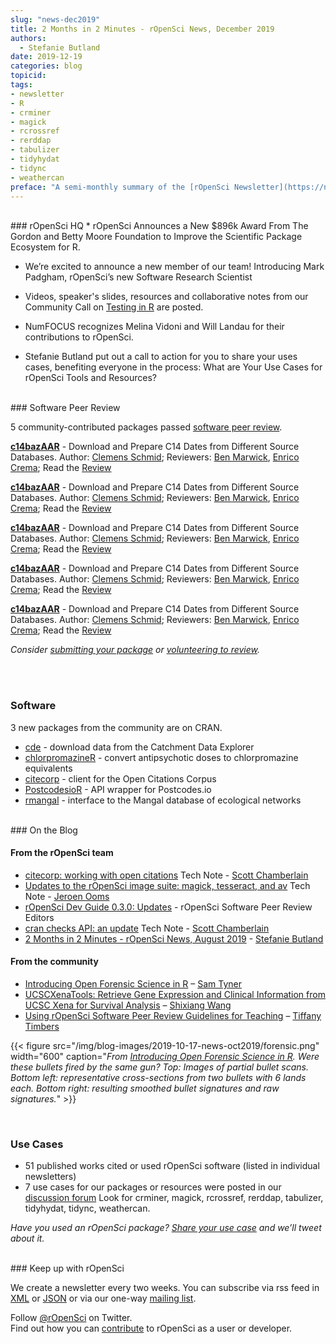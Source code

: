 ```yaml
---
slug: "news-dec2019"
title: 2 Months in 2 Minutes - rOpenSci News, December 2019
authors:
  - Stefanie Butland
date: 2019-12-19
categories: blog
topicid:
tags:
- newsletter
- R
- crminer
- magick
- rcrossref
- rerddap
- tabulizer
- tidyhydat
- tidync
- weathercan
preface: "A semi-monthly summary of the [rOpenSci Newsletter](https://news.ropensci.org/) including software reviews, packages on CRAN, use cases, posts from staff and community, and events. October 28 to December 9, 2019"
---
```

<br/>
### rOpenSci HQ
* rOpenSci Announces a New $896k Award From The Gordon and Betty Moore Foundation to Improve the Scientific Package Ecosystem for R.

* We’re excited to announce a new member of our team! Introducing Mark Padgham, rOpenSci’s new Software Research Scientist

*  Videos, speaker's slides, resources and collaborative notes from our Community Call on [Testing in R](/commcalls/2019-12-05/) are posted.

* NumFOCUS recognizes Melina Vidoni and Will Landau for their contributions to rOpenSci.

* Stefanie Butland put out a call to action for you to share your uses cases, benefiting everyone in the process: What are Your Use Cases for rOpenSci Tools and Resources?


<br/>
### Software Peer Review

5 community-contributed packages passed [software peer review](/software-review/).

<!---- alphabetical order. For link to package, use 1) https://docs.ropensci.org/pkgname when docs are rendered without errors or bad links to images or 2) to the source code page e.g. https://github.com/ropensci/grainchanger when docs page has errors
---->
**[c14bazAAR](https://github.com/ISAAKiel/c14bazAAR)** - Download and Prepare C14 Dates from Different Source Databases. Author: [Clemens Schmid](https://github.com/nevrome); Reviewers: [Ben Marwick](https://github.com/benmarwick), [Enrico Crema](https://github.com/ercrema); Read the [Review](https://github.com/ropensci/onboarding/issues/333)

**[c14bazAAR](https://github.com/ISAAKiel/c14bazAAR)** - Download and Prepare C14 Dates from Different Source Databases. Author: [Clemens Schmid](https://github.com/nevrome); Reviewers: [Ben Marwick](https://github.com/benmarwick), [Enrico Crema](https://github.com/ercrema); Read the [Review](https://github.com/ropensci/onboarding/issues/333)

**[c14bazAAR](https://github.com/ISAAKiel/c14bazAAR)** - Download and Prepare C14 Dates from Different Source Databases. Author: [Clemens Schmid](https://github.com/nevrome); Reviewers: [Ben Marwick](https://github.com/benmarwick), [Enrico Crema](https://github.com/ercrema); Read the [Review](https://github.com/ropensci/onboarding/issues/333)

**[c14bazAAR](https://github.com/ISAAKiel/c14bazAAR)** - Download and Prepare C14 Dates from Different Source Databases. Author: [Clemens Schmid](https://github.com/nevrome); Reviewers: [Ben Marwick](https://github.com/benmarwick), [Enrico Crema](https://github.com/ercrema); Read the [Review](https://github.com/ropensci/onboarding/issues/333)

**[c14bazAAR](https://github.com/ISAAKiel/c14bazAAR)** - Download and Prepare C14 Dates from Different Source Databases. Author: [Clemens Schmid](https://github.com/nevrome); Reviewers: [Ben Marwick](https://github.com/benmarwick), [Enrico Crema](https://github.com/ercrema); Read the [Review](https://github.com/ropensci/onboarding/issues/333)



_Consider [submitting your package](https://devguide.ropensci.org/softwarereviewintro.html) or [volunteering to review](https://devguide.ropensci.org/softwarereviewintro.html#whyreview)._

<br/><br/>
### Software

3 new packages from the community are on CRAN.

* [cde](https://docs.ropensci.org/cde/) - download data from the Catchment Data Explorer
* [chlorpromazineR](https://docs.ropensci.org/chlorpromazineR/) - convert antipsychotic doses to chlorpromazine equivalents
* [citecorp](https://docs.ropensci.org/citecorp/) - client for the Open Citations Corpus
* [PostcodesioR](https://docs.ropensci.org/PostcodesioR/) - API wrapper for Postcodes.io
* [rmangal](https://ropensci.github.io/rmangal/) - interface to the Mangal database of ecological networks


<br/>
### On the Blog

#### From the rOpenSci team
* [citecorp: working with open citations](/technotes/2019/09/17/citecorp/) Tech Note - [Scott Chamberlain](/authors/scott-chamberlain/)
* [Updates to the rOpenSci image suite: magick, tesseract, and av](/technotes/2019/09/27/ropensci-docs/) Tech Note - [Jeroen Ooms](/authors/jeroen-ooms)
* [rOpenSci Dev Guide 0.3.0: Updates](/blog/2019/10/08/dev-guide-update-fall19/) - rOpenSci Software Peer Review Editors
* [cran checks API: an update](/technotes/2019/10/09/cran-checks-api-update/) Tech Note - [Scott Chamberlain](/authors/scott-chamberlain/)
* [2 Months in 2 Minutes - rOpenSci News, August 2019](/blog/2019/08/15/news-aug2019/) - [Stefanie Butland](/authors/stefanie-butland)


#### From the community
* [Introducing Open Forensic Science in R](/blog/2019/08/20/forensic-science/) – [Sam Tyner](/authors/sam-tyner)
* [UCSCXenaTools: Retrieve Gene Expression and Clinical Information from UCSC Xena for Survival Analysis](/technotes/2019/09/06/ucscxenatools-surv/) – [Shixiang Wang](/authors/shixiang-wang)
* [Using rOpenSci Software Peer Review Guidelines for Teaching](/blog/2019/08/27/software-peer-review-guidelines-for-teaching/) – [Tiffany Timbers](/authors/tiffany-timbers)

{{< figure src="/img/blog-images/2019-10-17-news-oct2019/forensic.png" width="600"
caption="_From [Introducing Open Forensic Science in R](/blog/2019/08/20/forensic-science/). Were these bullets fired by the same gun? Top: Images of partial bullet scans. Bottom left: representative cross-sections from two bullets with 6 lands each. Bottom right: resulting smoothed bullet signatures and raw signatures._" >}}

<br/>

### Use Cases

* 51 published works cited or used rOpenSci software (listed in individual newsletters)
* 7 use cases for our packages or resources were posted in our [discussion forum](https://discuss.ropensci.org/c/usecases) Look for crminer, magick, rcrossref, rerddap, tabulizer, tidyhydat, tidync, weathercan.


_Have you used an rOpenSci package? [Share your use case](https://discuss.ropensci.org/c/usecases) and we’ll tweet about it._

<br/>
### Keep up with rOpenSci

We create a newsletter every two weeks. You can subscribe via rss feed in [XML](https://news.ropensci.org/feed.xml) or [JSON](https://news.ropensci.org/feed.json) or via our one-way [mailing list](/#subscribe).

Follow [@rOpenSci](https://twitter.com/ropensci) on Twitter.
<br/>
Find out how you can [contribute](https://devguide.ropensci.org/contributingguide.html) to rOpenSci as a user or developer.
